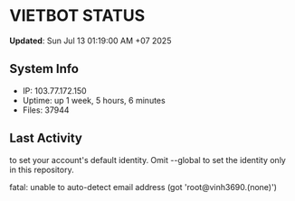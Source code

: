 # VIETBOT STATUS
**Updated**: Sun Jul 13 01:19:00 AM +07 2025

## System Info
- IP: 103.77.172.150
- Uptime: up 1 week, 5 hours, 6 minutes
- Files: 37944

## Last Activity

to set your account's default identity.
Omit --global to set the identity only in this repository.

fatal: unable to auto-detect email address (got 'root@vinh3690.(none)')
